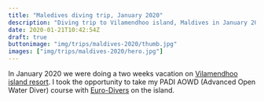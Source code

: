 ```yaml
---
title: "Maledives diving trip, January 2020"
description: "Diving trip to Vilamendhoo island, Maldives in January 2020"
date: 2020-01-21T10:42:54Z
draft: true
buttonimage: "img/trips/maldives-2020/thumb.jpg"
images: ["img/trips/maldives-2020/hero.jpg"]
---
```


In January 2020 we were doing a two weeks vacation on [Vilamendhoo island resort](https://www.vilamendhoo.com/).
I took the opportunity to take my PADI AOWD (Advanced Open Water Diver) course with [Euro-Divers](https://www.euro-divers.com/scuba-diving-maldives/vilamendhoo-island-resort-spa/) on the island.
